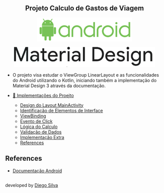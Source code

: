 <h2 align="center">Projeto Calculo de Gastos de Viagem</h2>

<p align = "center">
<img src="https://github.com/diegobsilva10/LinearLayout-DevMobileKotlin/blob/main/app/src/main/res/drawable-v24/png.png?raw=true" width="300px"/>
</p>
<p align ="center">
<img src="https://github.com/diegobsilva10/App-GastoDeViagem/blob/main/app/src/main/res/drawable-v24/material_design.png" width="450px"/>
</p>

- O projeto visa estudar o ViewGroup LinearLayout e as funcionalidades do Android utilizando
o Kotlin, iniciando também a implementação do Material Design 3 através da documentação.

- [📔 Implementações do Proejto](#-LinearLayout-DevMobileKotlin)
    - [Design do Layout MainActivity](#Design-do-Layout)
    - [Identificação de Elementos de Interface](#Indentificando-Elementos-de-Interface)
    - [ViewBinding](#ViewBinding)
    - [Evento de Click](#Evento-de-Click)
    - [Lógica do Calculo](#Lógica-do-Calculo)
    - [Validação de Dados](#Validação-de-Dados)
    - [Implementação Extra](#Implementação-Extra)
    - [References](#References)



## References

- [Documentação Android]()

##


developed by [Diego Silva](https://www.linkedin.com/in/diego-silva-2479711a7/)
